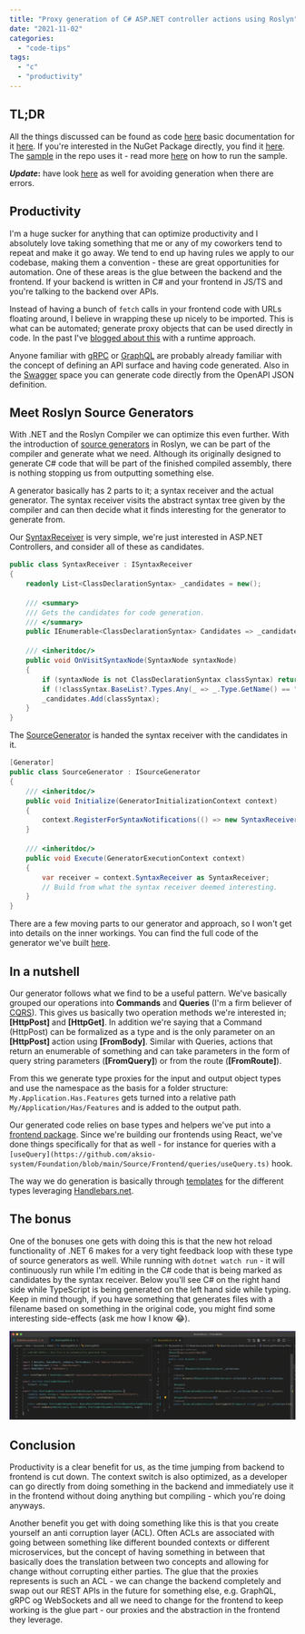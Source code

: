 ```yaml
---
title: "Proxy generation of C# ASP.NET controller actions using Roslyn"
date: "2021-11-02"
categories: 
  - "code-tips"
tags: 
  - "c"
  - "productivity"
---
```


## TL;DR

All the things discussed can be found as code [here](https://github.com/aksio-system/Foundation/tree/main/Source/Tooling/ProxyGenerator) basic documentation for it [here](https://github.com/aksio-system/Foundation/blob/main/Documentation/frontend/proxy-generation.md). If you're interested in the NuGet Package directly, you find it [here](https://www.nuget.org/packages/Aksio.ProxyGenerator/). The [sample](https://github.com/aksio-system/Foundation/tree/main/Sample) in the repo uses it - read more [here](https://github.com/aksio-system/Foundation#running-the-sample) on how to run the sample.

**_Update_:** have look [here](https://ingebrigtsen.blog/2021/12/11/avoid-code-generation-if-compiler-is-in-error-state/) as well for avoiding generation when there are errors.

## Productivity

I'm a huge sucker for anything that can optimize productivity and I absolutely love taking something that me or any of my coworkers tend to repeat and make it go away. We tend to end up having rules we apply to our codebase, making them a convention - these are great opportunities for automation. One of these areas is the glue between the backend and the frontend. If your backend is written in C# and your frontend in JS/TS and you're talking to the backend over APIs.

Instead of having a bunch of `fetch` calls in your frontend code with URLs floating around, I believe in wrapping these up nicely to be imported. This is what can be automated; generate proxy objects that can be used directly in code. In the past I've [blogged about this](https://www.ingebrigtsen.info/2013/10/06/bifrost-and-proxy-generation/) with a runtime approach.

Anyone familiar with [gRPC](https://grpc.io/docs/languages/csharp/quickstart/#generate-grpc-code) or [GraphQL](https://www.graphql-code-generator.com) are probably already familiar with the concept of defining an API surface and having code generated. Also in the [Swagger](https://swagger.io/tools/swagger-codegen/) space you can generate code directly from the OpenAPI JSON definition.

## Meet Roslyn Source Generators

With .NET and the Roslyn Compiler we can optimize this even further. With the introduction of [source generators](https://docs.microsoft.com/en-us/dotnet/csharp/roslyn-sdk/source-generators-overview) in Roslyn, we can be part of the compiler and generate what we need. Although its originally designed to generate C# code that will be part of the finished compiled assembly, there is nothing stopping us from outputting something else.

A generator basically has 2 parts to it; a syntax receiver and the actual generator. The syntax receiver visits the abstract syntax tree given by the compiler and can then decide what it finds interesting for the generator to generate from.

Our [SyntaxReceiver](https://github.com/aksio-system/Foundation/blob/main/Source/Tooling/ProxyGenerator/SyntaxReceiver.cs) is very simple, we're just interested in ASP.NET Controllers, and consider all of these as candidates.

```csharp
public class SyntaxReceiver : ISyntaxReceiver
{
    readonly List<ClassDeclarationSyntax> _candidates = new();

    /// <summary>
    /// Gets the candidates for code generation.
    /// </summary>
    public IEnumerable<ClassDeclarationSyntax> Candidates => _candidates;

    /// <inheritdoc/>
    public void OnVisitSyntaxNode(SyntaxNode syntaxNode)
    {
        if (syntaxNode is not ClassDeclarationSyntax classSyntax) return;
        if (!classSyntax.BaseList?.Types.Any(_ => _.Type.GetName() == "Controller") ?? false) return;
        _candidates.Add(classSyntax);
    }
}
```

The [SourceGenerator](https://github.com/aksio-system/Foundation/blob/main/Source/Tooling/ProxyGenerator/SourceGenerator.cs) is handed the syntax receiver with the candidates in it.

```csharp
[Generator]
public class SourceGenerator : ISourceGenerator
{
    /// <inheritdoc/>
    public void Initialize(GeneratorInitializationContext context)
    {
        context.RegisterForSyntaxNotifications(() => new SyntaxReceiver());
    }

    /// <inheritdoc/>
    public void Execute(GeneratorExecutionContext context)
    {
        var receiver = context.SyntaxReceiver as SyntaxReceiver;
        // Build from what the syntax receiver deemed interesting.
    }
}
```

There are a few moving parts to our generator and approach, so I won't get into details on the inner workings. You can find the full code of the generator we've built [here](https://github.com/aksio-system/Foundation/tree/main/Source/Tooling/ProxyGenerator).

## In a nutshell

Our generator follows what we find to be a useful pattern. We've basically grouped our operations into **Commands** and **Queries** (I'm a firm believer of [CQRS](https://www.ingebrigtsen.info/2012/07/28/cqrs-in-asp-net-mvc-with-bifrost/)). This gives us basically two operation methods we're interested in; **\[HttpPost\]** and **\[HttpGet\]**. In addition we're saying that a Command (HttpPost) can be formalized as a type and is the only parameter on an **\[HttpPost\]** action using **\[FromBody\]**. Similar with Queries, actions that return an enumerable of something and can take parameters in the form of query string parameters (**\[FromQuery\]**) or from the route (**\[FromRoute\]**).

From this we generate type proxies for the input and output object types and use the namespace as the basis for a folder structure: `My.Application.Has.Features` gets turned into a relative path `My/Application/Has/Features` and is added to the output path.

Our generated code relies on base types and helpers we've put into a [frontend package](https://github.com/aksio-system/Foundation/tree/main/Source/Frontend). Since we're building our frontends using React, we've done things specifically for that as well - for instance for queries with a `[useQuery](https://github.com/aksio-system/Foundation/blob/main/Source/Frontend/queries/useQuery.ts)` hook.

The way we do generation is basically through [templates](https://github.com/aksio-system/Foundation/tree/main/Source/Tooling/ProxyGenerator/Templates) for the different types leveraging [Handlebars.net](https://github.com/Handlebars-Net/Handlebars.Net).

## The bonus

One of the bonuses one gets with doing this is that the new hot reload functionality of .NET 6 makes for a very tight feedback loop with these type of source generators as well. While running with `dotnet watch run` - it will continuously run while I'm editing in the C# code that is being marked as candidates by the syntax receiver. Below you'll see C# on the right hand side while TypeScript is being generated on the left hand side while typing. Keep in mind though, if you have something that generates files with a filename based on something in the original code, you might find some interesting side-effects (ask me how I know 😂).

[![](images/2021-11-01_13-06-45-2.gif)](http://localhost:8080/wp-content/uploads/2021/11/2021-11-01_13-06-45-2.gif)

## Conclusion

Productivity is a clear benefit for us, as the time jumping from backend to frontend is cut down. The context switch is also optimized, as a developer can go directly from doing something in the backend and immediately use it in the frontend without doing anything but compiling - which you're doing anyways.

Another benefit you get with doing something like this is that you create yourself an anti corruption layer (ACL). Often ACLs are associated with going between something like different bounded contexts or different microservices, but the concept of having something in between that basically does the translation between two concepts and allowing for change without corrupting either parties. The glue that the proxies represents is such an ACL - we can change the backend completely and swap out our REST APIs in the future for something else, e.g. GraphQL, gRPC og WebSockets and all we need to change for the frontend to keep working is the glue part - our proxies and the abstraction in the frontend they leverage.
